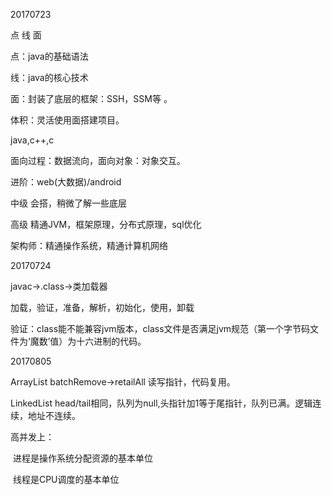 20170723

点 线 面

点：java的基础语法

线：java的核心技术

面：封装了底层的框架：SSH，SSM等 。

体积：灵活使用面搭建项目。

java,c++,c

面向过程：数据流向，面向对象：对象交互。

进阶：web(大数据)/android

中级 会搭，稍微了解一些底层

高级 精通JVM，框架原理，分布式原理，sql优化

架构师：精通操作系统，精通计算机网络



20170724

javac->.class->类加载器

加载，验证，准备，解析，初始化，使用，卸载

验证：class能不能兼容jvm版本，class文件是否满足jvm规范（第一个字节码文件为‘魔数’值）为十六进制的代码。





20170805

ArrayList batchRemove->retailAll 读写指针，代码复用。

LinkedList head/tail相同，队列为null,头指针加1等于尾指针，队列已满。逻辑连续，地址不连续。









高并发上：

​		进程是操作系统分配资源的基本单位

​		线程是CPU调度的基本单位